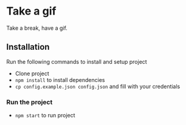 # Take a gif
Take a break, have a gif. 

## Installation
Run the following commands to install and setup project
* Clone project
* `npm install` to install dependencies
* `cp config.example.json config.json` and fill with your credentials
### Run the project
* `npm start` to run project


